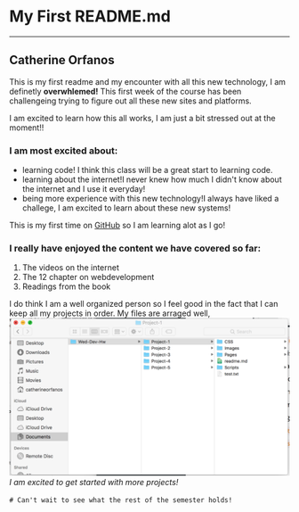 # My First README.md
 ---
 ## **Catherine Orfanos**

 This is my first readme and my encounter with all this new technology, I am definetly **overwhlemed!** This first week of the course has been challengeing trying to figure out all these new sites and platforms.


 I am excited to learn how this all works, I am just a bit stressed out at the moment!!

 ### I am most excited about:
 - learning code! I think this class will be a great start to learning code.
 - learning about the internet!I never knew how much I didn't know about the internet and I use it everyday!
 - being more experience with this new technology!I always have liked a challege, I am excited to learn about these new systems!


This is my first time on [GitHub](https://github.com) so I am learning alot as I go!

### I really have enjoyed the content we have covered so far:
1. The videos on the internet
2. The 12 chapter on webdevelopment
3. Readings from the book

 I do think I am a well organized person so I feel good in the fact that I can keep all my projects in order. My files are arraged well, ![Screenshot Of my Directory](./Images/screenshot-1.png)
 *I am excited to get started with more projects!*


```# Can't wait to see what the rest of the semester holds!```
